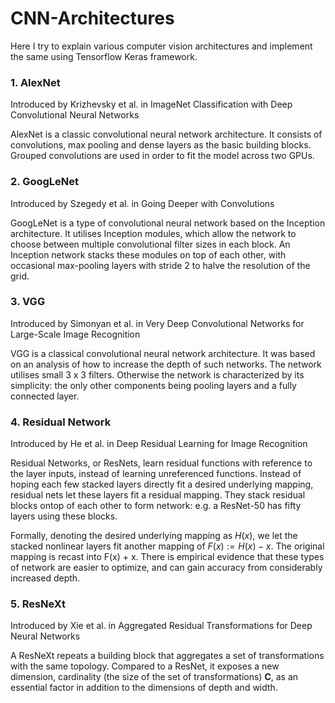 # CNN-Architectures

Here I try to explain various computer vision architectures and implement the same using Tensorflow Keras framework.

### 1. AlexNet
Introduced by Krizhevsky et al. in ImageNet Classification with Deep Convolutional Neural Networks
 
AlexNet is a classic convolutional neural network architecture. It consists of convolutions, max pooling and dense layers as the basic building blocks. Grouped convolutions are used in order to fit the model across two GPUs.

### 2. GoogLeNet
Introduced by Szegedy et al. in Going Deeper with Convolutions
 
GoogLeNet is a type of convolutional neural network based on the Inception architecture. It utilises Inception modules, which allow the network to choose between multiple convolutional filter sizes in each block. An Inception network stacks these modules on top of each other, with occasional max-pooling layers with stride 2 to halve the resolution of the grid.

### 3. VGG
Introduced by Simonyan et al. in Very Deep Convolutional Networks for Large-Scale Image Recognition

VGG is a classical convolutional neural network architecture. It was based on an analysis of how to increase the depth of such networks. The network utilises small 3 x 3 filters. Otherwise the network is characterized by its simplicity: the only other components being pooling layers and a fully connected layer.

### 4. Residual Network
Introduced by He et al. in Deep Residual Learning for Image Recognition
 
Residual Networks, or ResNets, learn residual functions with reference to the layer inputs, instead of learning unreferenced functions. Instead of hoping each few stacked layers directly fit a desired underlying mapping, residual nets let these layers fit a residual mapping. They stack residual blocks ontop of each other to form network: e.g. a ResNet-50 has fifty layers using these blocks.

Formally, denoting the desired underlying mapping as $H(x)$, we let the stacked nonlinear layers fit another mapping of $F(x):= H(x) - x$. The original mapping is recast into F(x) + x.
There is empirical evidence that these types of network are easier to optimize, and can gain accuracy from considerably increased depth.

### 5. ResNeXt
Introduced by Xie et al. in Aggregated Residual Transformations for Deep Neural Networks
 
A ResNeXt repeats a building block that aggregates a set of transformations with the same topology. Compared to a ResNet, it exposes a new dimension, cardinality (the size of the set of transformations) **C**, as an essential factor in addition to the dimensions of depth and width.
